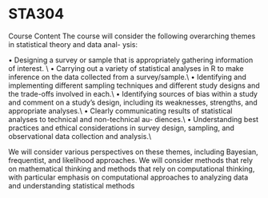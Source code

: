 # STA304

Course Content
The course will consider the following overarching themes in statistical theory and data anal-
ysis:

• Designing a survey or sample that is appropriately gathering information of interest. \\
• Carrying out a variety of statistical analyses in R to make inference on the data collected
from a survey/sample.\\
• Identifying and implementing different sampling techniques and different study designs
and the trade-offs involved in each.\\
• Identifying sources of bias within a study and comment on a study’s design, including
its weaknesses, strengths, and appropriate analyses.\\
• Clearly communicating results of statistical analyses to technical and non-technical au-
diences.\\
• Understanding best practices and ethical considerations in survey design, sampling, and
observational data collection and analysis.\\

We will consider various perspectives on these themes, including Bayesian, frequentist, and
likelihood approaches. We will consider methods that rely on mathematical thinking and
methods that rely on computational thinking, with particular emphasis on computational
approaches to analyzing data and understanding statistical methods
